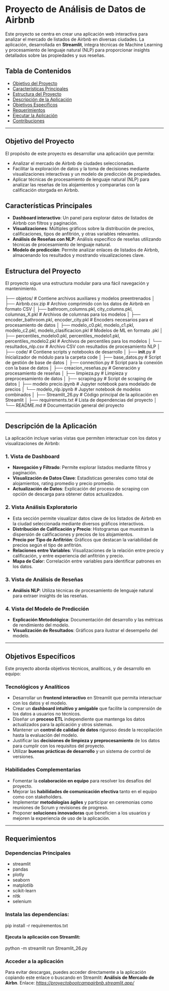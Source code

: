 # Proyecto de Análisis de Datos de Airbnb

Este proyecto se centra en crear una aplicación web interactiva para analizar el mercado de listados de Airbnb en diversas ciudades. La aplicación, desarrollada en **Streamlit**, integra técnicas de Machine Learning y procesamiento de lenguaje natural (NLP) para proporcionar insights detallados sobre las propiedades y sus reseñas.

## Tabla de Contenidos
- [Objetivo del Proyecto](#objetivo-del-proyecto)
- [Características Principales](#características-principales)
- [Estructura del Proyecto](#estructura-del-proyecto)
- [Descripción de la Aplicación](#descripción-de-la-aplicación)
- [Objetivos Específicos](#objetivos-específicos)
- [Requerimientos](#requerimientos)
- [Ejecutar la Aplicación](#ejecutar-la-aplicación)
- [Contribuciones](#contribuciones)

---

## Objetivo del Proyecto

El propósito de este proyecto es desarrollar una aplicación que permita:
- Analizar el mercado de Airbnb de ciudades seleccionadas.
- Facilitar la exploración de datos y la toma de decisiones mediante visualizaciones interactivas y un modelo de predicción de propiedades.
- Aplicar técnicas de procesamiento de lenguaje natural (NLP) para analizar las reseñas de los alojamientos y compararlas con la calificación otorgada en Airbnb.

## Características Principales

- **Dashboard interactivo**: Un panel para explorar datos de listados de Airbnb con filtros y paginación.
- **Visualizaciones**: Múltiples gráficos sobre la distribución de precios, calificaciones, tipos de anfitrión, y otras variables relevantes.
- **Análisis de Reseñas con NLP**: Análisis específico de reseñas utilizando técnicas de procesamiento de lenguaje natural.
- **Modelo de predicción**: Permite analizar enlaces de listados de Airbnb, almacenando los resultados y mostrando visualizaciones clave.

## Estructura del Proyecto

El proyecto sigue una estructura modular para una fácil navegación y mantenimiento. 

├── objetos/                # Contiene archivos auxiliares y modelos preentrenados
│   ├── Airbnb.csv.zip      # Archivo comprimido con los datos de Airbnb en formato CSV
│   ├── bathroom_columns.pkl, city_columns.pkl, columnas_X.pkl  # Archivos de columnas para los modelos
│   ├── encoder_bathroom.pkl, encoder_city.pkl  # Encoders necesarios para el procesamiento de datos
│   ├── modelo_c0.pkl, modelo_c1.pkl, modelo_c2.pkl, modelo_clasificacion.pkl  # Modelos de ML en formato .pkl
│   ├── percentiles_modelo0.pkl, percentiles_modelo1.pkl, percentiles_modelo2.pkl  # Archivos de percentiles para los modelos
│   └── resultados_nlp.csv   # Archivo CSV con resultados de procesamiento NLP
│
├── code/                   # Contiene scripts y notebooks de desarrollo
│   ├── __init__.py         # Inicializador de módulo para la carpeta code
│   ├── base_datos.py       # Script de gestión de base de datos
│   ├── connection.py       # Script para la conexión con la base de datos
│   ├── creacion_reseñas.py # Generación y procesamiento de reseñas
│   ├── limpieza.py         # Limpieza y preprocesamiento de datos
│   ├── scraping.py         # Script de scraping de datos
│   ├── modelo precio.ipynb # Jupyter notebook para modelado de precios
│   └── modelo_nlp.ipynb  # Jupyter notebook de modelos combinados
│
├── Streamlit_26.py         # Código principal de la aplicación en Streamlit
│
├── requirements.txt        # Lista de dependencias del proyecto
│
└── README.md               # Documentación general del proyecto

---

## Descripción de la Aplicación

La aplicación incluye varias vistas que permiten interactuar con los datos y visualizaciones de Airbnb:

### 1. Vista de Dashboard
   - **Navegación y Filtrado**: Permite explorar listados mediante filtros y paginación.
   - **Visualización de Datos Clave**: Estadísticas generales como total de alojamientos, rating promedio y precio promedio.
   - **Actualización de Datos**: Explicación del proceso de scraping con opción de descarga para obtener datos actualizados.
     
### 2. Vista Análisis Exploratorio
   - Esta sección permite visualizar datos clave de los listados de Airbnb en la ciudad seleccionada mediante diversos gráficos interactivos.
   - **Distribución de Calificación y Precio**: Histogramas que muestran la dispersión de calificaciones y precios de los alojamientos.
   - **Precio por Tipo de Anfitrión**: Gráficos que destacan la variabilidad de precios según el tipo de anfitrión.
   - **Relaciones entre Variables**: Visualizaciones de la relación entre precio y calificación, y entre experiencia del anfitrión y precio.
   - **Mapa de Calo**r: Correlación entre variables para identificar patrones en los datos.

### 3. Vista de Análisis de Reseñas
   - **Análisis NLP**: Utiliza técnicas de procesamiento de lenguaje natural para extraer insights de las reseñas.

### 4. Vista del Modelo de Predicción
   - **Explicación Metodológica**: Documentación del desarrollo y las métricas de rendimiento del modelo.
   - **Visualización de Resultados**: Gráficos para ilustrar el desempeño del modelo.

---

## Objetivos Específicos

Este proyecto aborda objetivos técnicos, analíticos, y de desarrollo en equipo:

### Tecnológicos y Analíticos
- Desarrollar un **frontend interactivo** en Streamlit que permita interactuar con los datos y el modelo.
- Crear un **dashboard intuitivo y amigable** que facilite la comprensión de los datos a usuarios no técnicos.
- Diseñar un **proceso ETL** independiente que mantenga los datos actualizados para la aplicación y otros sistemas.
- Mantener un **control de calidad de datos** riguroso desde la recopilación hasta la evaluación del modelo.
- Justificar las **decisiones de limpieza y preprocesamiento** de los datos para cumplir con los requisitos del proyecto.
- Utilizar **buenas prácticas de desarrollo** y un sistema de control de versiones.

### Habilidades Complementarias
- Fomentar la **colaboración en equipo** para resolver los desafíos del proyecto.
- Mejorar las **habilidades de comunicación efectiva** tanto en el equipo como con stakeholders.
- Implementar **metodologías ágiles** y participar en ceremonias como reuniones de Scrum y revisiones de progreso.
- Proponer **soluciones innovadoras** que beneficien a los usuarios y mejoren la experiencia de uso de la aplicación.

---

## Requerimientos

### Dependencias Principales
- streamlit
- pandas 
- plotly
- seaborn
- matplotlib
- scikit-learn
- nltk
- selenium

### Instala las dependencias:

pip install -r requirementos.txt

#### Ejecuta la aplicación con Streamlit:

python -m streamlit run Streamlit_26.py

### Acceder a la aplicación

Para evitar descargas, puedes acceder directamente a la aplicación copiando este enlace o buscando en Streamlit: **Análisis de Mercado de Airbn**.
Enlace: *https://proyectobootcampairbnb.streamlit.app/*
